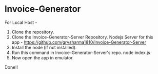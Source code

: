 # Invoice-Generator
For Local Host -

1. Clone the repository.
2. Clone the Invoice-Generator-Server Repository.
    Nodejs Server for this app - https://github.com/grvsharma1810/Invoice-Generator-Server
3. Install the node (if not installed).
4. Run this command in Invoice-Generator-Server's repo.
    node index.js   
5. Now open the app in emulator.
  
  Done!!
